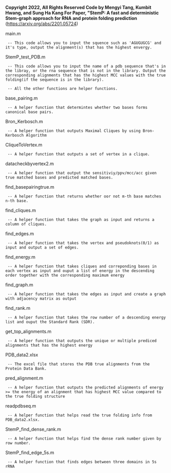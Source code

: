 **Copyright 2022, All Rights Reserved Code by Mengyi Tang, Kumbit Hwang, and Sung Ha Kang For Paper, "StemP: A fast and deterministic Stem-graph approach for RNA and protein folding prediction** (https://arxiv.org/abs/2201.05724)


main.m

     -- This code allows you to input the squence such as 'AGUGUGCG' and it's type, output the alignment(s) that has the highest envergy.


StemP_test_PDB.m              

     -- This code allows you to input the name of a pdb sequence that's in the libray, or the rna sequence that is not in the library. Output the corresponding alignments that has the highest MCC values with the true folding(if the sequence is in the library).

     -- All the other functions are helper functions.


base_pairing.m

     -- A helper function that determintes whether two bases forms canonical base pairs.


Bron_Kerbosch.m

     -- A helper function that outputs Maximal Cliques by using Bron-Kerbosch Algorithm


CliqueToVertex.m

     -- A helper function that outputs a set of vertex in a clique.


datacheckbyvertex2.m

     -- A helper function that output the sensitiviy/ppv/mcc/acc given true matched bases and predicted matched bases.


find_basepairingtrue.m

     -- A helper function that returns whether oor not m-th base matches n-th base.

find_cliques.m

     -- A helper function that takes the graph as input and returns a column of cliques.


find_edges.m

     -- A helper function that takes the vertex and pseudoknots(0/1) as input and output a set of edges.

find_energy.m

     -- A helper function that takes cliques and correponding bases in each vertex as input and ouput a list of energy in the descending order together with the corresponding maximum energy

find_graph.m

     -- A helper function that takes the edges as input and create a graph with adjacency matrix as output

find_rank.m

     -- A helper function that takes the row number of a descending energy list and ouput the Standard Rank (SDR).

get_top_alignments.m

     -- A helper function that outputs the unique or multiple prediced alignments that has the highest energy

PDB_data2.xlsx

     -- The excel file that stores the PDB true alignments from the Protein Data Bank.

pred_alignment.m

     -- A helper function that outputs the predicted alignments of energy >= the energy of an alignment that has highest MCC value compared to the true folding structure

readpdbseq.m

     -- A helper function that helps read the true folding info from PDB_data2.xlsx.

StemP_find_dense_rank.m

     -- A helper function that helps find the dense rank number given by row number.


StemP_find_edge_5s.m

     -- A helper function that finds edges between three domains in 5s rRNA

